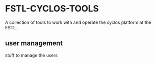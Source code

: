 # FSTL-CYCLOS-TOOLS

A collection of tools to work with and operate the cyclos platform at the FSTL.

## user management

stuff to manage the users